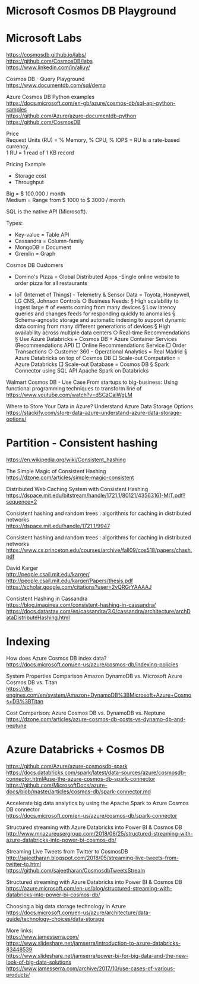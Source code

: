 # Microsoft Cosmos DB Playground

# Microsoft Labs <BR>
https://cosmosdb.github.io/labs/ <BR>
https://github.com/CosmosDB/labs <BR>
https://www.linkedin.com/in/aliuy/ <BR>	

Cosmos DB - Query Playground<BR>
https://www.documentdb.com/sql/demo

Azure Cosmos DB Python examples <BR>
https://docs.microsoft.com/en-gb/azure/cosmos-db/sql-api-python-samples <BR>
https://github.com/Azure/azure-documentdb-python <BR>
https://github.com/CosmosDB <BR>


Price <BR>
Request Units (RU) = % Memory, % CPU, % IOPS = RU is a rate-based currency.<BR>
1 RU = 1 read of 1 KB record<BR>

Pricing Example
- Storage cost
- Throughput

Big = $ 100.000 / month<BR>
Medium =  Range from $ 1000 to $ 3000 / month<BR>


SQL is the native API (Microsoft).<BR>

Types:
- Key-value = Table API
- Cassandra = Column-family 
- MongoDB = Document 
- Gremlin = Graph 

Cosmos DB Customers<BR>
- Domino's Pizza  = Global Distributed Apps
	-Single online website to order pizza for all restaurants 
	
- IoT (Internet of Things) - Telemetry & Sensor Data = Toyota, Honeywell, LG CNS, Johnson Controls
		○ Business  Needs:
			§ High scalability to ingest large # of events coming from many devices
			§ Low latency queries and changes feeds for responding quickly to anomalies 
			§ Schema-agnostic storage and automatic indexing to support dynamic data coming from many different generations of devices 
			§ High availability across multiple data centers 
		○ Real-time Recommendations 
			§ Use Azure Databricks + Cosmos DB + Azure Container Services (Recommendations API)
				□ Online Recommendations Service
				□ Order Transactions 
		○ Customer 360 - Operational Analytics = Real Madrid 
			§ Azure Databricks on top of Cosmos DB
				□ Scale-out Computation = Azure Databricks 
				□ Scale-out Database = Cosmos DB
			§ Spark Connector using SQL API
			Apache Spark on Databricks 



Walmart Cosmos DB - Use Case From startups to big-business: Using functional programming techniques to transform line of<BR>
https://www.youtube.com/watch?v=dSCzCaiWgLM <BR>	

Where to Store Your Data in Azure? Understand Azure Data Storage Options <BR>
https://stackify.com/store-data-azure-understand-azure-data-storage-options/ <BR>
	
			
# Partition - Consistent hashing
https://en.wikipedia.org/wiki/Consistent_hashing<BR>

The Simple Magic of Consistent Hashing <BR>
https://dzone.com/articles/simple-magic-consistent<BR>

Distributed Web Caching System with Consistent Hashing <BR>
https://dspace.mit.edu/bitstream/handle/1721.1/80121/43563161-MIT.pdf?sequence=2<BR>

Consistent hashing and random trees : algorithms for caching in distributed networks <BR>
https://dspace.mit.edu/handle/1721.1/9947<BR>

Consistent hashing and random trees : algorithms for caching in distributed networks <BR>
https://www.cs.princeton.edu/courses/archive/fall09/cos518/papers/chash.pdf<BR>

David Karger <BR>
http://people.csail.mit.edu/karger/<BR>
http://people.csail.mit.edu/karger/Papers/thesis.pdf<BR>
https://scholar.google.com/citations?user=2vQRGrYAAAAJ<BR>

Consistent Hashing in Cassandra <BR>
https://blog.imaginea.com/consistent-hashing-in-cassandra/<BR>
https://docs.datastax.com/en/cassandra/3.0/cassandra/architecture/archDataDistributeHashing.html<BR>

# Indexing

How does Azure Cosmos DB index data? <BR>
https://docs.microsoft.com/en-us/azure/cosmos-db/indexing-policies <BR>


System Properties Comparison Amazon DynamoDB vs. Microsoft Azure Cosmos DB vs. Titan<BR>
https://db-engines.com/en/system/Amazon+DynamoDB%3BMicrosoft+Azure+Cosmos+DB%3BTitan

Cost Comparison: Azure Cosmos DB vs. DynamoDB vs. Neptune <BR>
https://dzone.com/articles/azure-cosmos-db-costs-vs-dynamo-db-and-neptune <BR>


# Azure Databricks + Cosmos DB
https://github.com/Azure/azure-cosmosdb-spark
https://docs.databricks.com/spark/latest/data-sources/azure/cosmosdb-connector.html#use-the-azure-cosmos-db-spark-connector <BR>
https://github.com/MicrosoftDocs/azure-docs/blob/master/articles/cosmos-db/spark-connector.md <BR>

Accelerate big data analytics by using the Apache Spark to Azure Cosmos DB connector <BR>
https://docs.microsoft.com/en-us/azure/cosmos-db/spark-connector <BR>

Structured streaming with Azure Databricks into Power BI & Cosmos DB <BR>
http://www.mnazureusergroup.com/2018/06/25/structured-streaming-with-azure-databricks-into-power-bi-cosmos-db/ <BR>
	
Streaming Live Tweets from Twitter to CosmosDB <BR>
http://sajeetharan.blogspot.com/2018/05/streaming-live-tweets-from-twitter-to.html <BR>
https://github.com/sajeetharan/CosmosdbTweetsStream <BR>
	
Structured streaming with Azure Databricks into Power BI & Cosmos DB<BR>
https://azure.microsoft.com/en-us/blog/structured-streaming-with-databricks-into-power-bi-cosmos-db/ <BR>

Choosing a big data storage technology in Azure <BR>
https://docs.microsoft.com/en-us/azure/architecture/data-guide/technology-choices/data-storage <BR>


More links: <BR>
https://www.jamesserra.com/ <BR>
https://www.slideshare.net/jamserra/introduction-to-azure-databricks-83448539 <BR>
https://www.slideshare.net/jamserra/power-bi-for-big-data-and-the-new-look-of-big-data-solutions <BR>
https://www.jamesserra.com/archive/2017/10/use-cases-of-various-products/ <BR>
	
	






